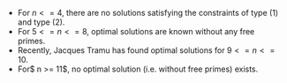 * For $n <= 4$, there are no solutions satisfying the constraints of type (1) and type (2). 
* For $5 <= n <= 8$, optimal solutions are known without any free primes. 
* Recently, Jacques Tramu has found optimal solutions for $9 <= n <= 10$. 
* For$ n >= 11$, no optimal solution (i.e. without free primes) exists. 